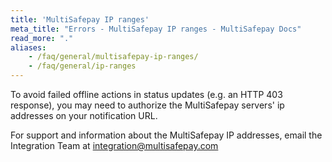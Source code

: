 ```yaml
---
title: 'MultiSafepay IP ranges'
meta_title: "Errors - MultiSafepay IP ranges - MultiSafepay Docs"
read_more: "."
aliases:
    - /faq/general/multisafepay-ip-ranges/
    - /faq/general/ip-ranges
---
```

To avoid failed offline actions in status updates (e.g. an HTTP 403 response), you may need to authorize the MultiSafepay servers' ip addresses on your notification URL. 

For support and information about the MultiSafepay IP addresses, email the Integration Team at <integration@multisafepay.com>
